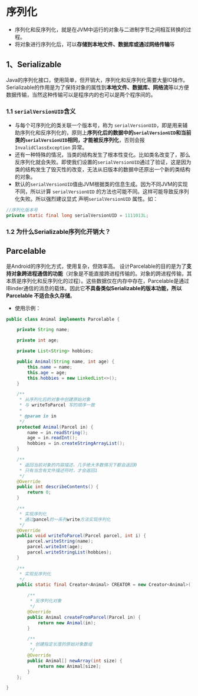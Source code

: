 # 序列化

- 序列化和反序列化，就是在JVM中运行的对象与二进制字节之间相互转换的过程。
- 将对象进行序列化后，可以**存储到本地文件、数据库或通过网络传输**等


## 1、Serializable
Java的序列化接口，使用简单，但开销大，序列化和反序列化需要大量IO操作。
Serializable的作用是为了保持对象的属性到**本地文件、数据库、网络流**等以方便数据传输，当然这种传输可以是程序内的也可以是两个程序间的。

### 1.1 ```serialVersionUID```含义
- 与每个可序列化的类关联一个版本号，称为 ```serialVersionUID```，即是用来辅助序列化和反序列化的，原则上**序列化后的数据中的```serialVersionUID```和当前类的```serialVersionUID```相同，才能被反序列化**，否则会报 ```InvalidClassException``` 异常。
- 还有一种特殊的情况，当类的结构发生了根本性变化。比如类名改变了，那么反序列化就会失败。即使我们设置的```serialVersionUID```通过了验证，这是因为类的结构发生了毁灭性的改变，无法从旧版本的数据中还原出一个新的类结构的对象。
- 默认的```serialVersionUID```值由JVM根据类的信息生成。因为不同JVM的实现不同，所以计算 ```serialVersionUID``` 的方法也可能不同。这样可能导致反序列化失败。所以强烈建议显式 声明```serialVersionUID``` 属性。如：
```java
//序列化版本号    
private static final long serialVersionUID = 1111013L;
```

### 1.2 为什么Serializable序列化开销大？


## Parcelable
是Android的序列化方式，使用复杂，但效率高。
设计Parcelable的目的是为了**支持对象跨进程通信的功能**（对象是不能直接跨进程传输的。对象的跨进程传输，其本质是序列化和反序列化的过程）。这些数据仅在内存中存在，Parcelable是通过IBinder通信的消息的载体。因此它**不具备类似Serializable的版本功能，所以Parcelable 不适合永久存储**。
- 使用示例：
```java
public class Animal implements Parcelable {

    private String name;

    private int age;

    private List<String> hobbies;

    public Animal(String name, int age) {
        this.name = name;
        this.age = age;
        this.hobbies = new LinkedList<>();
    }

    /**
     * 从序列化后的对象中创建原始对象
     * 与 writeToParcel 写的顺序一致
     *
     * @param in in
     */
    protected Animal(Parcel in) {
        name = in.readString();
        age = in.readInt();
        hobbies = in.createStringArrayList();
    }

    /**
     * 返回当前对象的内容描述，几乎绝大多数情况下都会返回0
     * 只有当含有文件描述符时，才会返回1
     */
    @Override
    public int describeContents() {
        return 0;
    }

    /**
     * 实现序列化
     * 通过pancel的一系列write方法实现序列化
     */
    @Override
    public void writeToParcel(Parcel parcel, int i) {
        parcel.writeString(name);
        parcel.writeInt(age);
        parcel.writeStringList(hobbies);
    }

    /**
     * 实现反序列化
     */
    public static final Creator<Animal> CREATOR = new Creator<Animal>() {

        /**
         * 反序列化对象
         */
        @Override
        public Animal createFromParcel(Parcel in) {
            return new Animal(in);
        }

        /**
         * 创建指定长度的原始对象数组
         */
        @Override
        public Animal[] newArray(int size) {
            return new Animal[size];
        }
    };

}

```






